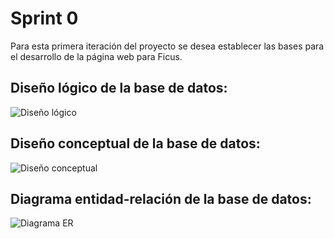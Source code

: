 # Sprint 0

Para esta primera iteración del proyecto se desea establecer las bases para el desarrollo de la página web para Ficus.


## Diseño lógico de la base de datos:

![Diseño lógico](https://github.com/Andrearamirezr/CI-0128-Los_Guayabos./blob/main/Back_end/img/Ficus%20project-logico.png)


## Diseño conceptual de la base de datos:

![Diseño conceptual](https://github.com/Andrearamirezr/CI-0128-Los_Guayabos./blob/main/Back_end/img/Ficus%20project-conceptual.png)

## Diagrama entidad-relación de la base de datos:

![Diagrama ER](https://github.com/Andrearamirezr/CI-0128-Los_Guayabos./blob/main/Back_end/img/Ficus%20project-ER.png)


